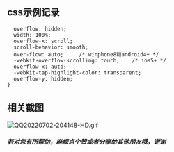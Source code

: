 ## css示例记录
```.el-scroll{
  overflow: hidden;
  width: 100%;
  overflow-x: scroll;
  scroll-behavior: smooth;
  over-flow: auto;     /* winphone8和android4+ */
  -webkit-overflow-scrolling: touch;    /* ios5+ */
  overflow-x: auto;
  -webkit-tap-highlight-color: transparent;
  overflow-y: hidden;
}
```
## 相关截图

![QQ20220702-204148-HD.gif](https://p3-juejin.byteimg.com/tos-cn-i-k3u1fbpfcp/01a92d799ab94cbc8fd1641db7c978de~tplv-k3u1fbpfcp-watermark.image?)

##### 若对您有所帮助，麻烦点个赞或者分享给其他朋友哦，谢谢
